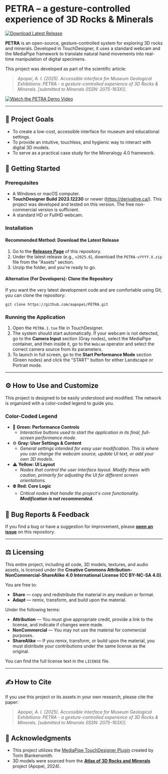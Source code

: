 # PETRA – a gesture-controlled experience of 3D Rocks & Minerals

[![Download Latest Release](https://img.shields.io/badge/Download_Latest_Release_%E2%86%93-1f425f?style=for-the-badge)](https://github.com/aapopei/PETRA/releases/latest)

**PETRA** is an open-source, gesture-controlled system for exploring 3D rocks and minerals. Developed in TouchDesigner, it uses a standard webcam and the MediaPipe framework to translate natural hand movements into real-time manipulation of digital specimens.

This project was developed as part of the scientific article:
> *Apopei, A. I. (2025). Accessible interface for Museum Geological Exhibitions: PETRA - a gesture-controlled experience of 3D Rocks & Minerals. [submitted to Minerals (ISSN: 2075-163X)].*

[![Watch the PETRA Demo Video](https://img.youtube.com/vi/jeJQMB4h6UE/hqdefault.jpg)](https://www.youtube.com/watch?v=jeJQMB4h6UE)

---

## 🎯 Project Goals

* To create a low-cost, accessible interface for museum and educational settings.
* To provide an intuitive, touchless, and hygienic way to interact with digital 3D models.
* To serve as a practical case study for the Mineralogy 4.0 framework.

## 🚀 Getting Started

### Prerequisites

* A Windows or macOS computer.
* **TouchDesigner Build 2023.12230** or newer (https://derivative.ca/). This project was developed and tested on this version. The free non-commercial version is sufficient.
* A standard HD or FullHD webcam.

### Installation

#### **Recommended Method: Download the Latest Release**
1.  Go to the [**Releases Page**](https://github.com/aapopei/PETRA/releases) of this repository.
2.  Under the latest release (e.g., `v2025.6`), download the `PETRA-vYYYY.X.zip` file from the "Assets" section.
3.  Unzip the folder, and you're ready to go.

#### **Alternative (For Developers): Clone the Repository**

If you want the very latest development code and are comfortable using Git, you can clone the repository:
```
git clone https://github.com/aapopei/PETRA.git
```

### **Running the Application**

1.  Open the `PETRA.1.toe` file in TouchDesigner.
2.  The system should start automatically. If your webcam is not detected, go to the **Camera Input** section (Gray nodes), select the MediaPipe container, and then inside it, go to the `Webcam` operator and select the correct camera source from its parameters.
3.  To launch in full screen, go to the **Start Performance Mode** section (Green nodes) and click the "START" button for either Landscape or Portrait mode.
---

## ⚙️ How to Use and Customize

This project is designed to be easily understood and modified. The network is organized with a color-coded legend to guide you.

### Color-Coded Legend

* 🎨 **Green: Performance Controls**
    * *Interactive buttons used to start the application in its final, full-screen performance mode.*
* ⚙️ **Gray: User Settings & Content**
    * *General settings intended for easy user modification. This is where you can change the webcam source, update UI text, or add your own 3D models.*
* ⚠️ **Yellow: UI Layout**
    * *Nodes that control the user interface layout. Modify these with caution, primarily for adjusting the UI for different screen orientations.*
* ⛔ **Red: Core Logic**
    * *Critical nodes that handle the project's core functionality. **Modification is not recommended.***

## 🐛 Bug Reports & Feedback

If you find a bug or have a suggestion for improvement, please **[open an issue](https://github.com/aapopei/PETRA/issues)** on this repository.

---

## ⚖️ Licensing

This entire project, including all code, 3D models, textures, and audio assets, is licensed under the **Creative Commons Attribution-NonCommercial-ShareAlike 4.0 International License (CC BY-NC-SA 4.0)**.

You are free to:
* **Share** — copy and redistribute the material in any medium or format.
* **Adapt** — remix, transform, and build upon the material.

Under the following terms:
* **Attribution** — You must give appropriate credit, provide a link to the license, and indicate if changes were made.
* **NonCommercial** — You may not use the material for commercial purposes.
* **ShareAlike** — If you remix, transform, or build upon the material, you must distribute your contributions under the same license as the original.

You can find the full license text in the `LICENSE` file.

---

## ✍️ How to Cite

If you use this project or its assets in your own research, please cite the paper:

> *Apopei, A. I. (2025). Accessible interface for Museum Geological Exhibitions: PETRA - a gesture-controlled experience of 3D Rocks & Minerals. [submitted to Minerals (ISSN: 2075-163X)].*

## 🙏 Acknowledgments

* This project utilizes the [MediaPipe TouchDesigner Plugin](https://github.com/torinmb/mediapipe-touchdesigner) created by Torin Blankensmith.
* 3D models were sourced from the [**Atlas of 3D Rocks and Minerals**](https://www.mdpi.com/2075-163X/14/12/1196) project (Apopei, 2024).
